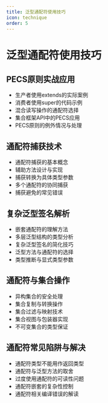 ```yaml
---
title: 泛型通配符使用技巧
icon: technique
order: 5
---
```


# 泛型通配符使用技巧

## PECS原则实战应用

- 生产者使用extends的实际案例
- 消费者使用super的代码示例
- 混合读写操作的通配符选择
- 集合框架API中的PECS应用
- PECS原则的例外情况与处理

## 通配符捕获技术

- 通配符捕获的基本概念
- 辅助方法设计与实现
- 捕获转换为具体类型参数
- 多个通配符的协同捕获
- 捕获避免的常见错误

## 复杂泛型签名解析

- 嵌套通配符的理解方法
- 多层泛型结构的类型分析
- 复杂泛型签名的简化技巧
- 泛型方法与通配符的选择
- 类型推断与显式类型参数

## 通配符与集合操作

- 异构集合的安全处理
- 集合复制与转换操作
- 集合过滤与映射技术
- 集合视图与包装器实现
- 不可变集合的类型保证

## 通配符常见陷阱与解决

- 通配符类型不能用作返回类型
- 通配符与泛型方法的取舍
- 过度使用通配符的可读性问题
- 通配符嵌套的复杂性控制
- 通配符相关编译错误的解读
